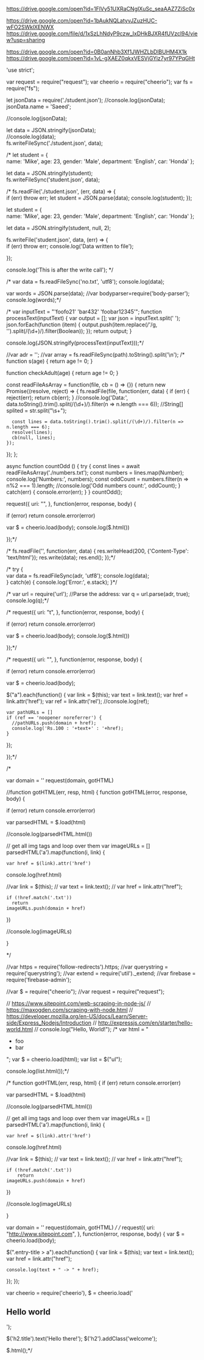 
https://drive.google.com/open?id=1FlVy51UXRaCNgIXuSc_seaAAZ7ZiSc0x

https://drive.google.com/open?id=1bAukNQLatyvJZuzHUC-wFO2SWklXENWX
https://drive.google.com/file/d/1xSzLhNdyP9czw_IxDHkBJXR4fUVzcl94/view?usp=sharing

https://drive.google.com/open?id=0B0anNhb3Xf1JWHZLbDlBUHM4X1k
https://drive.google.com/open?id=1vL-gXAEZ0qkxVESVjGYiz7yr97YPqGHt

'use strict';

var request = require("request");
var cheerio = require("cheerio");
var fs  = require("fs");



let jsonData = require('./student.json');
//console.log(jsonData);  
jsonData.name = 'Saeed';

//console.log(jsonData);  

let data = JSON.stringify(jsonData);  
//console.log(data);  
fs.writeFileSync('./student.json', data);

/*
let student = {  
    name: 'Mike',
    age: 23, 
    gender: 'Male',
    department: 'English',
    car: 'Honda' 
};

let data = JSON.stringify(student);  
fs.writeFileSync('student.json', data);  

/*
fs.readFile('./student.json', (err, data) => {  
    if (err) throw err;
    let student = JSON.parse(data);
    console.log(student);
});


let student = {  
    name: 'Mike',
    age: 23, 
    gender: 'Male',
    department: 'English',
    car: 'Honda' 
};

let data = JSON.stringify(student, null, 2);

fs.writeFile('student.json', data, (err) => {  
    if (err) throw err;
    console.log('Data written to file');



});

console.log('This is after the write call');  */

/*
var data = fs.readFileSync('no.txt', 'utf8');
console.log(data);

var words = JSON.parse(data);
//var bodyparser=require('body-parser');
console.log(words);*/


/*
var inputText = "'foofo21' 'bar432' 'foobar12345'";
function processText(inputText) {
    var output = [];
    var json = inputText.split(' ');
    json.forEach(function (item) {
        output.push(item.replace(/\'/g, '').split(/(\d+)/).filter(Boolean));
    });
    return output;
}

console.log(JSON.stringify(processText(inputText)));*/

//var adr = '';
//var array = fs.readFileSync(path).toString().split('\n');
/*
function s(age) {
    return age != 0;
}

function checkAdult(age) {
    return age != 0;
}

const readFileAsArray = function(file, cb = () => {}) {
  return new Promise((resolve, reject) => {
    fs.readFile(file, function(err, data) {
      if (err) {
        reject(err);
        return cb(err);
      }
    //console.log('Data:', data.toString().trim().split(/(\d+)/).filter(n => n.length === 6));
  //String[] splited = str.split("\\s+");

      const lines = data.toString().trim().split(/(\d+)/).filter(n => n.length === 6);
      resolve(lines);
      cb(null, lines);
    });
  });
};

async function countOdd () {
  try {
    const lines = await readFileAsArray('./numbers.txt');
    const numbers = lines.map(Number);
    console.log('Numbers:', numbers);
    const oddCount = numbers.filter(n => n%2 === 1).length;
    //console.log('Odd numbers count:', oddCount);
  } catch(err) {
    console.error(err);
  }
}
countOdd();




request({
  uri: "",
}, function(error, response, body) {

  if (error) 
    return console.error(error)

  var $ = cheerio.load(body);
  console.log($.html())

});*/

/*
fs.readFile('', function(err, data) {
    res.writeHead(200, {'Content-Type': 'text/html'});
    res.write(data);
    res.end();
  });*/


/*
try {  
    var data = fs.readFileSync(adr, 'utf8');
    console.log(data);    
} catch(e) {
    console.log('Error:', e.stack);
}*/

/*
var url = require('url');
//Parse the address:
var q = url.parse(adr, true);
console.log(q);*/



/*
request({
  uri: "t",
}, function(error, response, body) {

  if (error) 
    return console.error(error)

  var $ = cheerio.load(body);
  console.log($.html())

});*/

/*
request({
  uri: "",
}, function(error, response, body) {

  if (error) 
    return console.error(error)

  var $ = cheerio.load(body);

  $("a").each(function() {
    var link = $(this);
    var text = link.text();
    var href = link.attr('href');
    var ref = link.attr('rel');
    //console.log(ref);

    var pathURLs = []
    if (ref == 'noopener noreferrer') {
      //pathURLs.push(domain + href);
      console.log('Rs.100 : '+text+' : '+href);
    }
  });

});*/


/*

var domain = ''
request(domain, gotHTML)

//function gotHTML(err, resp, html) {
function gotHTML(error, response, body) {

  if (error) 
    return console.error(error)
  
  var parsedHTML = $.load(html)
 
//console.log(parsedHTML.html())


  // get all img tags and loop over them
  var imageURLs = []
  parsedHTML('a').map(function(i, link) {



    var href = $(link).attr('href')
console.log(href.html)

//var link = $(this);
  //  var text = link.text();
   // var href = link.attr("href");

    if (!href.match('.txt')) 
      return
    imageURLs.push(domain + href)
  })

//console.log(imageURLs)

}

*/

//var https = require('follow-redirects').https;
//var querystring = require('querystring');
//var extend = require('util')._extend;
//var firebase = require('firebase-admin');


//var $ = require("cheerio");
//var request = require("request");

// https://www.sitepoint.com/web-scraping-in-node-js/
// https://maxogden.com/scraping-with-node.html
// https://developer.mozilla.org/en-US/docs/Learn/Server-side/Express_Nodejs/Introduction
// http://expressjs.com/en/starter/hello-world.html
// console.log("Hello, World!");
/*
var html = "<ul><li>foo</li><li>bar</li></ul>";
var $ = cheerio.load(html);
var list = $("ul");

console.log(list.html());*/

/*
function gotHTML(err, resp, html) {
  if (err) 
  	return console.error(err)
  
  var parsedHTML = $.load(html)
 
//console.log(parsedHTML.html())


  // get all img tags and loop over them
  var imageURLs = []
  parsedHTML('a').map(function(i, link) {



    var href = $(link).attr('href')
console.log(href.html)

//var link = $(this);
  //  var text = link.text();
   // var href = link.attr("href");

    if (!href.match('.txt')) 
    	return
    imageURLs.push(domain + href)
  })

//console.log(imageURLs)

}

var domain = ''
request(domain, gotHTML)
*/
/*
request({
  uri: "http://www.sitepoint.com",
}, function(error, response, body) {
  var $ = cheerio.load(body);

  $(".entry-title > a").each(function() {
    var link = $(this);
    var text = link.text();
    var href = link.attr("href");

    console.log(text + " -> " + href);
  });
});


var cheerio = require('cheerio'),
    $ = cheerio.load('<h2 class = "title">Hello world</h2>');

$('h2.title').text('Hello there!');
$('h2').addClass('welcome');

$.html();*/
